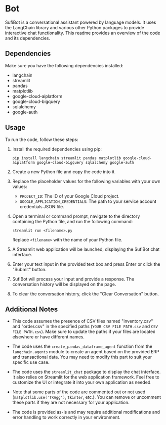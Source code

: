 # Bot

SufiBot is a conversational assistant powered by language models. It uses the LangChain library and various other Python packages to provide interactive chat functionality. This readme provides an overview of the code and its dependencies.

## Dependencies

Make sure you have the following dependencies installed:

- langchain
- streamlit
- pandas
- matplotlib
- google-cloud-aiplatform
- google-cloud-bigquery
- sqlalchemy
- google-auth

## Usage

To run the code, follow these steps:

1. Install the required dependencies using pip:

   ```shell
   pip install langchain streamlit pandas matplotlib google-cloud-aiplatform google-cloud-bigquery sqlalchemy google-auth
   ```

2. Create a new Python file and copy the code into it.

3. Replace the placeholder values for the following variables with your own values:

   - `PROJECT_ID`: The ID of your Google Cloud project.
   - `GOOGLE_APPLICATION_CREDENTIALS`: The path to your service account credentials JSON file.

4. Open a terminal or command prompt, navigate to the directory containing the Python file, and run the following command:

   ```shell
   streamlit run <filename>.py
   ```

   Replace `<filename>` with the name of your Python file.

5. A Streamlit web application will be launched, displaying the SufiBot chat interface.

6. Enter your text input in the provided text box and press Enter or click the "Submit" button.

7. SufiBot will process your input and provide a response. The conversation history will be displayed on the page.

8. To clear the conversation history, click the "Clear Conversation" button.

## Additional Notes

- This code assumes the presence of CSV files named "inventory.csv" and "order.csv" in the specified paths (`YOUR CSV FILE PATH.csv` and `CSV FILE PATH.csv`). Make sure to update the paths if your files are located elsewhere or have different names.

- The code uses the `create_pandas_dataframe_agent` function from the `langchain.agents` module to create an agent based on the provided ERP and transactional data. You may need to modify this part to suit your specific use case.

- The code uses the `streamlit_chat` package to display the chat interface. It also relies on Streamlit for the web application framework. Feel free to customize the UI or integrate it into your own application as needed.

- Note that some parts of the code are commented out or not used (`matplotlib.use('TKAgg')`, `tkinter`, etc.). You can remove or uncomment these parts if they are not necessary for your application.

- The code is provided as-is and may require additional modifications and error handling to work correctly in your environment.